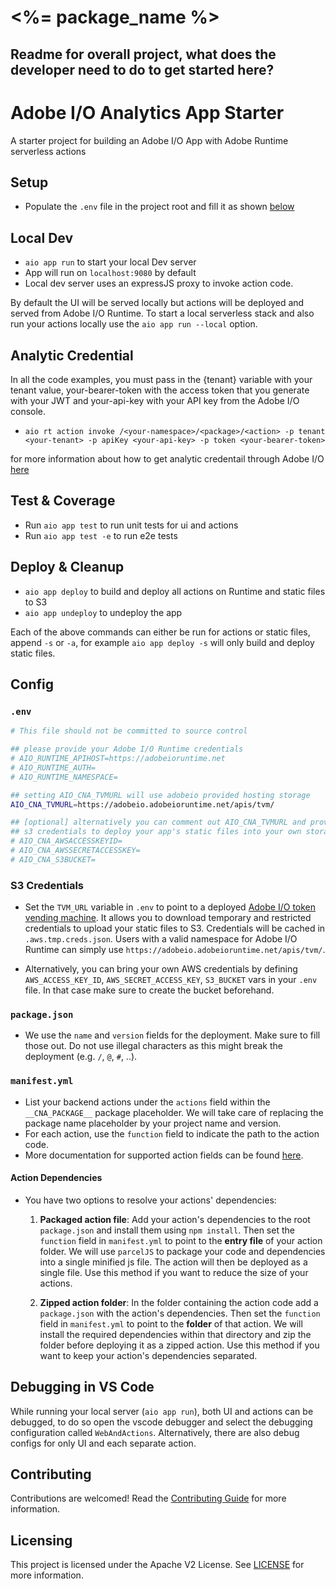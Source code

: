 

# <%= package_name %>

## Readme for overall project, what does the developer need to do to get started here?


# Adobe I/O Analytics App Starter

A starter project for building an Adobe I/O App with Adobe Runtime serverless actions

## Setup

- Populate the `.env` file in the project root and fill it as shown [below](#env)

## Local Dev

- `aio app run` to start your local Dev server
- App will run on `localhost:9080` by default
- Local dev server uses an expressJS proxy to invoke action code.

By default the UI will be served locally but actions will be deployed and served from Adobe I/O Runtime. To start a
local serverless stack and also run your actions locally use the `aio app run --local` option.

## Analytic Credential 

In all the code examples, you must pass in the {tenant} variable with your tenant value, your-bearer-token with the access token that you generate with your JWT and your-api-key with your API key from the Adobe I/O console.

- `aio rt action invoke /<your-namespace>/<package>/<action> -p tenant <your-tenant> -p apiKey <your-api-key> -p token <your-bearer-token>` 

for more information about how to get analytic credentail through Adobe I/O
[here](https://medium.com/adobetech/how-to-call-an-adobe-api-using-adobe-i-o-cdc8a46354fc)

## Test & Coverage

- Run `aio app test` to run unit tests for ui and actions
- Run `aio app test -e` to run e2e tests

## Deploy & Cleanup

- `aio app deploy` to build and deploy all actions on Runtime and static files to S3
- `aio app undeploy` to undeploy the app

Each of the above commands can either be run for actions or static files, append `-s` or `-a`, for
example `aio app deploy -s` will only build and deploy static files.

## Config

### `.env`

```bash
# This file should not be committed to source control

## please provide your Adobe I/O Runtime credentials
# AIO_RUNTIME_APIHOST=https://adobeioruntime.net
# AIO_RUNTIME_AUTH=
# AIO_RUNTIME_NAMESPACE=

## setting AIO_CNA_TVMURL will use adobeio provided hosting storage
AIO_CNA_TVMURL=https://adobeio.adobeioruntime.net/apis/tvm/

## [optional] alternatively you can comment out AIO_CNA_TVMURL and provide your
## s3 credentials to deploy your app's static files into your own storage
# AIO_CNA_AWSACCESSKEYID=
# AIO_CNA_AWSSECRETACCESSKEY=
# AIO_CNA_S3BUCKET=
```

### S3 Credentials

- Set the `TVM_URL` variable in `.env` to point to a deployed [Adobe I/O token vending
  machine](https://github.com/adobe/aio-tvm). It
  allows you to download temporary and restricted credentials to upload your
  static files to S3. Credentials will be cached in `.aws.tmp.creds.json`. Users
  with a valid namespace for Adobe I/O Runtime can simply use
  `https://adobeio.adobeioruntime.net/apis/tvm/`.

- Alternatively, you can bring your own AWS credentials by defining
  `AWS_ACCESS_KEY_ID`, `AWS_SECRET_ACCESS_KEY`, `S3_BUCKET` vars in your `.env`
  file. In that case make sure to create the bucket beforehand.

### `package.json`

- We use the `name` and `version` fields for the deployment. Make sure to fill
  those out. Do not use illegal characters as this might break the deployment
  (e.g. `/`, `@`, `#`, ..).

### `manifest.yml`

- List your backend actions under the `actions` field within the `__CNA_PACKAGE__`
package placeholder. We will take care of replacing the package name placeholder
by your project name and version.
- For each action, use the `function` field to indicate the path to the action
code.
- More documentation for supported action fields can be found
[here](https://github.com/apache/incubator-openwhisk-wskdeploy/blob/master/specification/html/spec_actions.md#actions).

#### Action Dependencies

- You have two options to resolve your actions' dependencies:

  1. **Packaged action file**: Add your action's dependencies to the root
   `package.json` and install them using `npm install`. Then set the `function`
   field in `manifest.yml` to point to the **entry file** of your action
   folder. We will use `parcelJS` to package your code and dependencies into a
   single minified js file. The action will then be deployed as a single file.
   Use this method if you want to reduce the size of your actions.

  2. **Zipped action folder**: In the folder containing the action code add a
     `package.json` with the action's dependencies. Then set the `function`
     field in `manifest.yml` to point to the **folder** of that action. We will
     install the required dependencies within that directory and zip the folder
     before deploying it as a zipped action. Use this method if you want to keep
     your action's dependencies separated.

## Debugging in VS Code

While running your local server (`aio app run`), both UI and actions can be debugged, to do so open the vscode debugger
and select the debugging configuration called `WebAndActions`.
Alternatively, there are also debug configs for only UI and each separate action.

## Contributing

Contributions are welcomed! Read the [Contributing Guide](./.github/CONTRIBUTING.md) for more information.

## Licensing

This project is licensed under the Apache V2 License. See [LICENSE](LICENSE) for more information.
